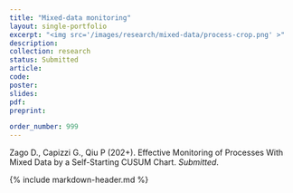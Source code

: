 ```yaml
---
title: "Mixed-data monitoring"
layout: single-portfolio
excerpt: "<img src='/images/research/mixed-data/process-crop.png' >"
description:
collection: research
status: Submitted
article:
code: 
poster: 
slides:
pdf:
preprint:

order_number: 999
---
```


Zago D., Capizzi G., Qiu P (202+). Effective Monitoring of Processes With Mixed Data by a Self-Starting CUSUM Chart. *Submitted*.
    

{% include markdown-header.md %}

